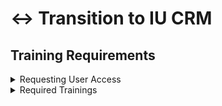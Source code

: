 # ↔️ Transition to IU CRM

## Training Requirements

<details>

<summary>Requesting User Access</summary>

You can use the [User Access Request Form](https://crm.iu.edu/adopt/user-access.html) to request access to the MC Training Business Unit: _UA-CRM-TRAIN._

More detailed information is available in the [Access Levels](https://salesforce.studios.iu.edu/about/access-levels.html) section of the Salesforce Marketing Cloud User Guide.



</details>

<details>

<summary>Required Trainings</summary>

### [Acceptable Use Agreement](https://access.iu.edu/useragreement/hasagreement) <a href="#acceptable-use-agreement" id="acceptable-use-agreement"></a>

Required for all CRM users.

### [FERPA Tutorial](https://ferpa.iu.edu/) <a href="#ferpa-tutorial" id="ferpa-tutorial"></a>

Required for all CRM users.

### [HRMS Data Use Tutorial](https://datamanagement.iu.edu/training/hrms-tutorial.html) <a href="#hrms-data-use-tutorial" id="hrms-data-use-tutorial"></a>

Required for all HR users.

### [CRM Communications Agreement](https://studios.iu.edu/machform/view.php?id=24741) <a href="#crm-communications-agreement" id="crm-communications-agreement"></a>

Required for Marketing Cloud access.

### [HIPAA Privacy and Security, HIPAA Mobile Device Security](https://datamanagement.iu.edu/training/hipaa.html) <a href="#hipaa-privacy-and-security-hipaa-mobile-device-security" id="hipaa-privacy-and-security-hipaa-mobile-device-security"></a>

Required for all users who access Covid Response data.

</details>

